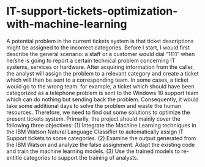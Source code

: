 # IT-support-tickets-optimization-with-machine-learning

A potential problem in the current tickets system is that ticket descriptions might be assigned to the incorrect categories. Before I start, I would first describe the general scenario: a staff or a customer would dial “1111” when he/she is going to report a certain technical problem concerning IT systems, services or hardware. After acquiring information from the caller, the analyst will assign the problem to a relevant category and create a ticket which will then be sent to a corresponding team. In some cases, a ticket would go to the
wrong team: for example, a ticket which should have been categorized as a telephone problem is sent to the Windows 10 support team which can do nothing but sending back the problem. Consequently, it would take some additional days to solve the problem and waste the human resources. Therefore, we need to find out some solutions to optimize the present tickets system. Primarily, the project should mainly cover the following three objectives:
(1) Integrate the Machine Learning techniques in the IBM Watson Natural Language Classifier to automatically assign IT Support tickets to some categories.
(2) Examine the output generated from the IBM Watson and analyze the false assignment. Adapt the existing code and train the machine learning models.
(3) Use the trained models to re-entitle categories to support the training of analysts.
